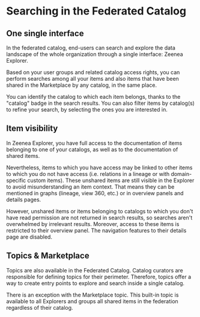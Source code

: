 # Searching in the Federated Catalog

## One single interface

In the federated catalog, end-users can search and explore the data landscape of the whole organization through a single interface: Zeenea Explorer.

Based on your user groups and related catalog access rights, you can perform searches among all your items and also items that have been shared in the Marketplace by any catalog, in the same place.

You can identify the catalog to which each item belongs, thanks to the "catalog" badge in the search results. You can also filter items by catalog(s) to refine your search, by selecting the ones you are interested in.

## Item visibility

In Zeenea Explorer, you have full access to the documentation of items belonging to one of your catalogs, as well as to the documentation of shared items.

Nevertheless, items to which you have access may be linked to other items to which you do not have access (i.e. relations in a lineage or with domain-specific custom items). These unshared items are still visible in the Explorer to avoid misunderstanding an item context. That means they can be mentioned in graphs (lineage, view 360, etc.) or in overview panels and details pages.

However, unshared items or items belonging to catalogs to which you don't have read permission are not returned in search results, so searches aren't overwhelmed by irrelevant results. Moreover, access to these items is restricted to their overview panel. The navigation features to their details page are disabled.

## Topics & Marketplace

Topics are also available in the Federated Catalog. Catalog curators are responsible for defining topics for their perimeter. Therefore, topics offer a way to create entry points to explore and search inside a single catalog.

There is an exception with the Marketplace topic. This built-in topic is available to all Explorers and groups all shared items in the federation regardless of their catalog.